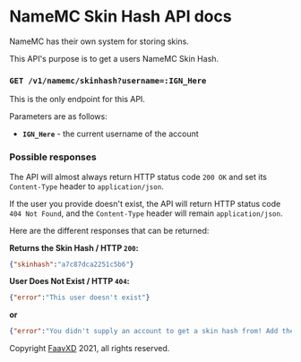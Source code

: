 # NameMC Skin Hash API docs
NameMC has their own system for storing skins.

This API's purpose is to get a users NameMC Skin Hash.

### `GET /v1/namemc/skinhash?username=:IGN_Here`
This is the only endpoint for this API.

Parameters are as follows:
- **`IGN_Here`** - the current username of the account

### Possible responses

The API will almost always return HTTP status code `200 OK` and set its `Content-Type` header to `application/json`.

If the user you provide doesn't exist, the API will return HTTP status code `404 Not Found`, and the `Content-Type` header will remain `application/json`.

Here are the different responses that can be returned:

**Returns the Skin Hash / HTTP `200`:**
```json
{"skinhash":"a7c87dca2251c5b6"}
```

**User Does Not Exist / HTTP `404`:**
```json
{"error":"This user doesn't exist"}
```
**or**
```json
{"error":"You didn't supply an account to get a skin hash from! Add the parameter ?username=IGN_HERE."}
```

Copyright [FaavXD](https://github.com/FaavXD) 2021, all rights reserved.

